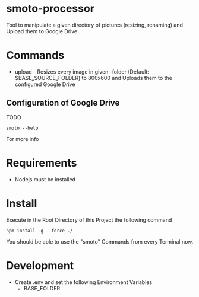 # smoto-processor
Tool to manipulate a given directory of pictures (resizing, renaming) and Upload them to Google Drive


# Commands
* upload - Resizes every image in given -folder (Default: $BASE_SOURCE_FOLDER) to 800x600 and Uploads them to the configured Google Drive

## Configuration of Google Drive
TODO

```
smoto --help 
```
For more info

# Requirements
* Nodejs must be installed

# Install
Execute in the Root Directory of this Project the following command
```
npm install -g --force ./
```
You should be able to use the "smoto" Commands from every Terminal now.


# Development
* Create .env and set the following Environment Variables
  * BASE_FOLDER